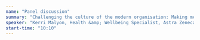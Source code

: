 ```yaml
---
name: "Panel discussion"
summary: "Challenging the culture of the modern organisation: Making mental health a priority for all."
speaker: "Kerri Malyon, Health &amp; Wellbeing Specialist, Astra Zeneca <br>Robert Manson, Head of Occupational Health and Wellbeing, RWE <br>Charles Alberts, Head of Health Management, Aon"
start-time: "10:10"
---
```

